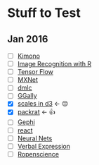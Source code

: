 # Stuff to Test
## Jan 2016 
- [ ] [Kimono](https://www.kimonolabs.com/) 
- [ ] [Image Recognition with R](http://flovv.github.io/Image-Recognition/)
- [ ] [Tensor Flow](https://www.tensorflow.org/) 
- [ ] [MXNet](http://mxnet.readthedocs.org/en/latest/) 
- [ ] [dmlc](https://github.com/dmlc)
- [ ] [GGally](https://github.com/ggobi/ggally)
- [x] [scales in d3](https://medium.com/@mbostock/introducing-d3-scale-61980c51545f#.h5fy1eyix) <- :relieved:
- [x] [packrat](http://rstudio.github.io/packrat/) <- :+1:
- [ ] [Gephi](https://gephi.org/)
- [ ] [react](http://facebook.github.io/react/)
- [ ] [Neural Nets](https://blog.skcript.com/how-to-learn-neural-networks-758b78f2736e#.b4g6v31ne) 
- [ ] [Verbal Expression](https://github.com/VerbalExpressions/JSVerbalExpressions)
- [ ] [Ropenscience](https://ropensci.org/)
